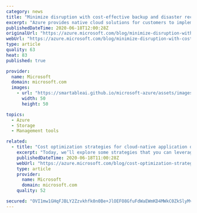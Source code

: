 ```yaml
---
category: news
title: "Minimize disruption with cost-effective backup and disaster recovery solutions on Azure"
excerpt: "Azure provides native cloud solutions for customers to implement simple, secure and cost-effective business continuity and disaster recovery (BCDR) strategies for their applications and data whether they are on-premises or on Azure."
publishedDateTime: 2020-06-18T12:00:28Z
originalUrl: "https://azure.microsoft.com/blog/minimize-disruption-with-costeffective-backup-and-disaster-recovery-solutions-on-azure/"
webUrl: "https://azure.microsoft.com/blog/minimize-disruption-with-costeffective-backup-and-disaster-recovery-solutions-on-azure/"
type: article
quality: 63
heat: 83
published: true

provider:
  name: Microsoft
  domain: microsoft.com
  images:
    - url: "https://smartableai.github.io/microsoft-azure/assets/images/organizations/microsoft.com-50x50.jpg"
      width: 50
      height: 50

topics:
  - Azure
  - Storage
  - Management tools

related:
  - title: "Cost optimization strategies for cloud-native application development"
    excerpt: "Today, we’ll explore some strategies that you can leverage on Azure to optimize your cloud-native application development process using Azure Kubernetes Service (AKS) and managed databases, such as Azure Cosmos DB and Azure Database for PostgreSQL."
    publishedDateTime: 2020-06-18T11:00:28Z
    webUrl: "https://azure.microsoft.com/blog/cost-optimization-strategies-for-cloudnative-application-development/"
    type: article
    provider:
      name: Microsoft
      domain: microsoft.com
    quality: 52

secured: "OVI1mw1GHqFJBLY2Zzvkhfk0n0Be+JlOEFO8GfuFdWaEWmKD4MWkC0ZkSlyMvH2ZNhKdLOTrJqmbPbPfe9S0zM7/EcRb4hyc6P7KEQpkeMTtaFPdRmYmUPavxbRO0HDwZSyEp5O+XNg5h7BaVRxkUbLcL0TzQK6xlifdW1+m+vyyolTFxX/5eVmbN40L0chTg0VUyNZY79iOAWVS/DcEambiBjlZD7mJs1AIhm299ASb32a74HB/fvxiDAMc/pX9JboCtplhfWppA37PNe7AHdoi3R1fqCnvxUjNvaA56+ucRyQlr4j2I6B+Z0T34IhuRyvoYuMV2VCuc+YmoS2MJI1eULbvyVUyAZfOZDtm0F0=;02VP5zp9jrZW+yqwBAuCaw=="
---
```


